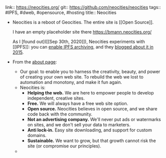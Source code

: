 link:: https://neocities.org/
git:: https://github.com/neocities/neocities
tags:: #IPFS, #dweb, #opensource, #hosting
title:: Neocities

- Neocities is a reboot of Geocities. The entire site is [[Open Source]].
  
  I have an empty placeholder site there https://bmann.neocities.org/
  
  As I [found out]([[Sep 30th, 2020]]), Neocities experiments with [[IPFS]]: you can [enable IPFS archiving](https://neocities.org/distributed-web), and they [blogged about it in 2015](https://blog.neocities.org/blog/2015/09/08/its-time-for-the-distributed-web.html).
- From the [about page](https://neocities.org/about):
	- Our goal: to enable you to harness the creativity, beauty, and power of creating your own web site. To rebuild the web we lost to automation and monotony, and make it fun again.
	- Neocities is:
	  * **Helping the web.** We are here to empower people to develop independent, creative sites.
	  * **Free.** We will always have a free web site option.
	  * **Open source.** Neocities believes in open source, and we share code back with the community.
	  * **Not an advertising company.** We'll never put ads or watermarks on sites, and we don't sell your data to marketers.
	  * **Anti lock-in.** Easy site downloading, and support for custom domains.
	  * **Sustainable.** We want to grow, but that growth cannot risk the site (or compromise our principles).
	-